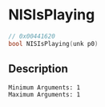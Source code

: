# NISIsPlaying
```c
// 0x00441620
bool NISIsPlaying(unk p0)
```
## Description
```
Minimum Arguments: 1
Maximum Arguments: 1
```
